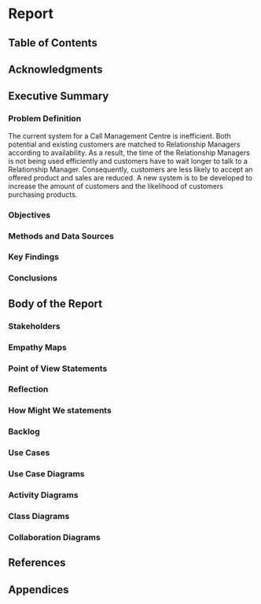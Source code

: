 # Report
## Table of Contents

## Acknowledgments

## Executive Summary
### Problem Definition
The current system for a Call Management Centre is inefficient. Both potential and existing customers are matched to Relationship Managers according to availability. As a result, the time of the Relationship Managers is not being used efficiently and customers have to wait longer to talk to a Relationship Manager. Consequently, customers are less likely to accept an offered product and sales are reduced. A new system is to be developed to increase the amount of customers and the likelihood of customers purchasing products.

### Objectives
### Methods and Data Sources
### Key Findings
### Conclusions

## Body of the Report
### Stakeholders
### Empathy Maps
### Point of View Statements
### Reflection
### How Might We statements
### Backlog
### Use Cases
### Use Case Diagrams
### Activity Diagrams
### Class Diagrams
### Collaboration Diagrams

## References

## Appendices
